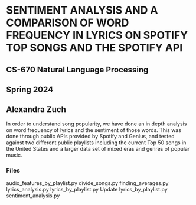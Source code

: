 # SENTIMENT ANALYSIS AND A COMPARISON OF WORD FREQUENCY IN LYRICS ON SPOTIFY TOP SONGS AND THE SPOTIFY API
## CS-670 Natural Language Processing
## Spring 2024
## Alexandra Zuch

In order to understand song popularity, we have done an in depth analysis on word frequency of lyrics and the sentiment of those words. This was done through public APIs provided by Spotify and Genius, and tested against two different public playlists including the current Top 50 songs in the United States and a larger data set of mixed eras and genres of popular music.


### Files
audio_features_by_playlist.py
divide_songs.py
finding_averages.py
lyrics_analysis.py
lyrics_by_playlist.py
Update lyrics_by_playlist.py
sentiment_analysis.py